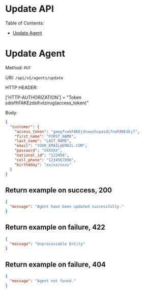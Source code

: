 # Update API

Table of Contents:

- [Update Agent](#update-agent)

# Update Agent

Method: `PUT`

URI: `/api/v1/agents/update`

HTTP HEADER:

['HTTP-AUTHORIZATION'] = "Token sdoifhFAKEzdslhvlzirug(access_token)"

Body:

```json
{
  "customer": {
    "access_token": "gaegfvakFAKEjdnaoihcpaidifnaFAKEdkjf",
    "first_name": "FIRST_NAME",
    "last_name": "LAST_NAME",
    "email": "YOUR_EMAIL@EMAIL.COM",
    "password": "XXXXXX",
    "national_id": "123456",
    "cell_phone": "1234567890",
    "birthdday": "xx/xx/xxxx"
  }
}
```

## Return example on success, 200

```json
{
  "message": "Agent have been updated successfully."
}
```

## Return example on failure, 422

```json
{
  "message": "Unprocessable Entity"
}
```

## Return example on failure, 404

```json
{
  "message": "Agent not found."
}
```